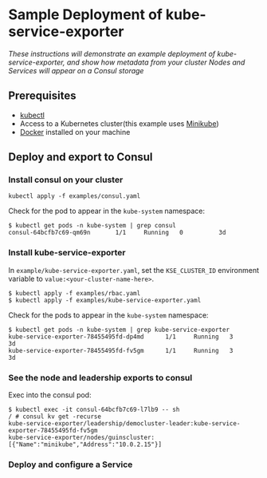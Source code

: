 # Sample Deployment of kube-service-exporter
*These instructions will demonstrate an example deployment of kube-service-exporter, and show how metadata from your cluster Nodes and Services will appear on a Consul storage*


## Prerequisites

- [kubectl](https://kubernetes.io/docs/tasks/tools/install-kubectl/)
- Access to a Kubernetes cluster(this example uses [Minikube](https://github.com/kubernetes/minikube))
- [Docker](https://docs.docker.com/install/) installed on your machine

## Deploy and export to Consul

### Install consul on your cluster

```
kubectl apply -f examples/consul.yaml
```

Check for the pod to appear in the `kube-system` namespace:

```
$ kubectl get pods -n kube-system | grep consul
consul-64bcfb7c69-qm69n       1/1     Running   0          3d
```

### Install kube-service-exporter

In `example/kube-service-exporter.yaml`, set the `KSE_CLUSTER_ID` environment variable to `value:<your-cluster-name-here>`.

```
$ kubectl apply -f examples/rbac.yaml
$ kubectl apply -f examples/kube-service-exporter.yaml
```

Check for the pods to appear in the `kube-system` namespace:

```
$ kubectl get pods -n kube-system | grep kube-service-exporter
kube-service-exporter-78455495fd-dp4md      1/1     Running   3          3d
kube-service-exporter-78455495fd-fv5gm      1/1     Running   3          3d
```

### See the node and leadership exports to consul

Exec into the consul pod:
```
$ kubectl exec -it consul-64bcfb7c69-l7lb9 -- sh
/ # consul kv get -recurse
kube-service-exporter/leadership/democluster-leader:kube-service-exporter-78455495fd-fv5gm
kube-service-exporter/nodes/guinscluster:[{"Name":"minikube","Address":"10.0.2.15"}]
```

### Deploy and configure a Service

<!-- TODO: NGINX stuff here; set an annotation to something fun-->
<!-- TODO: also make sure we don't need any of the funky annotations -->



